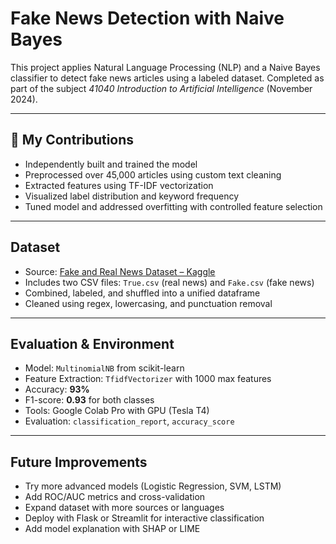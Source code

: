 #  Fake News Detection with Naive Bayes

This project applies Natural Language Processing (NLP) and a Naive Bayes classifier to detect fake news articles using a labeled dataset. Completed as part of the subject *41040 Introduction to Artificial Intelligence* (November 2024).

---

## 🔧 My Contributions
- Independently built and trained the model
- Preprocessed over 45,000 articles using custom text cleaning
- Extracted features using TF-IDF vectorization
- Visualized label distribution and keyword frequency
- Tuned model and addressed overfitting with controlled feature selection

---

##  Dataset
- Source: [Fake and Real News Dataset – Kaggle](https://www.kaggle.com/datasets/clmentbisaillon/fake-and-real-news-dataset)
- Includes two CSV files: `True.csv` (real news) and `Fake.csv` (fake news)
- Combined, labeled, and shuffled into a unified dataframe
- Cleaned using regex, lowercasing, and punctuation removal

---

##  Evaluation & Environment
- Model: `MultinomialNB` from scikit-learn
- Feature Extraction: `TfidfVectorizer` with 1000 max features
- Accuracy: **93%**
- F1-score: **0.93** for both classes
- Tools: Google Colab Pro with GPU (Tesla T4)
- Evaluation: `classification_report`, `accuracy_score`

---

##  Future Improvements
- Try more advanced models (Logistic Regression, SVM, LSTM)
- Add ROC/AUC metrics and cross-validation
- Expand dataset with more sources or languages
- Deploy with Flask or Streamlit for interactive classification
- Add model explanation with SHAP or LIME
